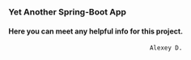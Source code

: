 ### Yet Another Spring-Boot App

#### Here you can meet any helpful info for this project.


                                           Alexey D.